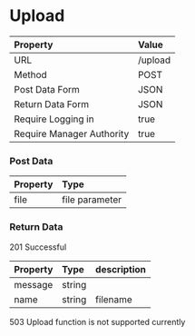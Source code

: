 # Upload

| Property | Value |
|:---------|:------|
| URL | /upload |
| Method | POST |
| Post Data Form | JSON |
| Return Data Form | JSON |
| Require Logging in | true |
| Require Manager Authority | true |

### Post Data

| Property | Type |
|:---------|:-----|
| file | file parameter |

### Return Data

201 Successful

| Property | Type  | description |
|:---------|:------|:------------|
| message | string |
| name | string | filename |

503 Upload function is not supported currently